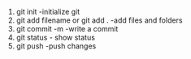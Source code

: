 1. git init -initialize git
2. git add filename or git add . -add files and folders
3. git commit -m -write a commit
4. git status - show status
5. git push -push changes
